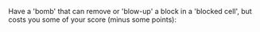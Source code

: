Have a 'bomb' that can remove or 'blow-up' a block in a 'blocked cell', but costs you some of your score (minus some points):

